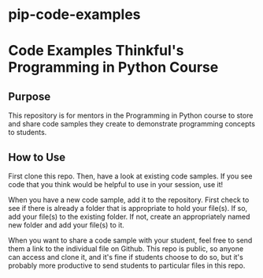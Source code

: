 pip-code-examples
=================

# Code Examples Thinkful's Programming in Python Course

## Purpose
This repository is for mentors in the Programming in Python course to store and share code samples they create to demonstrate programming concepts to students.

## How to Use
First clone this repo. Then, have a look at existing code samples. If you see code that you think would be helpful to use in your session, use it!

When you have a new code sample, add it to the repository. First check to see if there is already a folder that is appropriate to hold your file(s). If so, add your file(s) to the existing folder. If not, create an appropriately named new folder and add your file(s) to it.

When you want to share a code sample with your student, feel free to send them a link to the individual file on Github. This repo is public, so anyone can access and clone it, and it's fine if students choose to do so, but it's probably more productive to send students to particular files in this repo.



